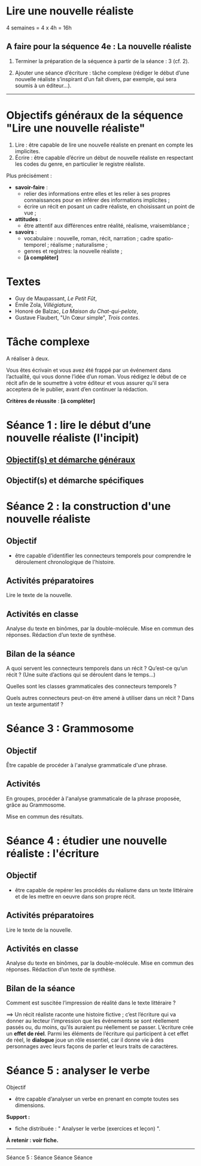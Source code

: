 <!---
title: kisticfr
header: kissticfr
blank: true
css: ./../../../pancake-style.css
--->

Lire une nouvelle réaliste
==========================

4 semaines = 4 x 4h = 16h

A faire pour la séquence 4e : La nouvelle réaliste
--------------------------------------------------

1) Terminer la préparation de la séquence à partir de la séance : 3 (cf. 2).

2) Ajouter une séance d’écriture : tâche complexe (rédiger le début d’une nouvelle réaliste s’inspirant d’un fait divers, par exemple, qui sera soumis à un éditeur...).

- - - -

Objectifs généraux de la séquence "Lire une nouvelle réaliste"
==============================================================

1. Lire : être capable de lire une nouvelle réaliste en prenant en compte les implicites.
2. Écrire : être capable d’écrire un début de nouvelle réaliste en respectant les codes du genre, en particulier le registre réaliste.

Plus précisément :

- **savoir-faire** :
    - relier des informations entre elles et les relier à ses propres connaissances pour en inférer des informations implicites ; 
    - écrire un récit en posant un cadre réaliste, en choisissant un point de vue ;
- **attitudes** :
    - être attentif aux différences entre réalité, réalisme, vraisemblance ;
- **savoirs** :
    - vocabulaire : nouvelle, roman, récit, narration ; cadre spatio-temporel ; réalisme ; naturalisme ;
    - genres et registres: la nouvelle réaliste ;
    - **[à compléter]**

Textes
======

- Guy de Maupassant, *Le Petit Fût*,
- Émile Zola, *Villégiature*,
- Honoré de Balzac, *La Maison du Chat-qui-pelote*,
- Gustave Flaubert, "Un Cœur simple", *Trois contes*.

Tâche complexe
==============

A réaliser à deux.

Vous êtes écrivain et vous avez été frappé par un événement dans l’actualité, qui vous donne l’idée d’un roman. Vous rédigez le début de ce récit afin de le soumettre à votre éditeur et vous assurer qu'il sera acceptera de le publier, avant d’en continuer la rédaction.

**Critères de réussite** : **[à compléter]**

Séance 1 : lire le début d’une nouvelle réaliste (l'incipit)
============================================================

[Objectif(s) et démarche généraux](./seances/lire_debut_nouvelle_realiste_incipit.md)
-------------------------------------------------------------------------------------

Objectif(s) et démarche spécifiques
-----------------------------------

Séance 2 : la construction d'une nouvelle réaliste
==================================================

Objectif
--------

- être capable d’identifier les connecteurs temporels pour comprendre le déroulement chronologique de l'histoire.

Activités préparatoires
-----------------------

Lire le texte de la nouvelle.

Activités en classe
-------------------

Analyse du texte en binômes, par la double-molécule. Mise en commun des réponses. Rédaction d’un texte de synthèse.

Bilan de la séance
------------------

A quoi servent les connecteurs temporels dans un récit ? Qu’est-ce qu’un récit ? (Une suite d’actions qui se déroulent dans le temps...)

Quelles sont les classes grammaticales des connecteurs temporels ?

Quels autres connecteurs peut-on être amené à utiliser dans un récit ? Dans un texte argumentatif ?

Séance 3 : Grammosome
=====================

Objectif
--------

Être capable de procéder à l'analyse grammaticale d'une phrase.

Activités
---------

En groupes, procéder à l'analyse grammaticale de la phrase proposée, grâce au Grammosome.

Mise en commun des résultats.

Séance 4 : étudier une nouvelle réaliste : l'écriture
=====================================================

Objectif
--------

- être capable de repérer les procédés du réalisme dans un texte littéraire et de les mettre en oeuvre dans son propre récit.

Activités préparatoires
-----------------------

Lire le texte de la nouvelle.

Activités en classe
-------------------

Analyse du texte en binômes, par la double-molécule. Mise en commun des réponses. Rédaction d’un texte de synthèse.

Bilan de la séance
------------------

Comment est suscitée l’impression de réalité dans le texte littéraire ?

==> Un récit réaliste raconte une histoire fictive ; c’est l’écriture qui va donner au lecteur l’impression que les événements se sont réellement passés ou, du moins, qu’ils auraient pu réellement se passer. L’écriture crée un **effet de réel**. Parmi les éléments de l’écriture qui participent à cet effet de réel, le **dialogue** joue un rôle essentiel, car il donne vie à des personnages avec leurs façons de parler et leurs traits de caractères.

Séance 5 : analyser le verbe
============================

Objectif

- être capable d’analyser un verbe en prenant en compte toutes ses dimensions.

**Support :**

- fiche distribuée : " Analyser le verbe (exercices et leçon) ".

**À retenir : voir fiche.**

- - -

Séance 5 : 
Séance 
Séance 
Séance 
